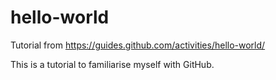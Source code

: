 # hello-world

Tutorial from https://guides.github.com/activities/hello-world/

This is a tutorial to familiarise myself with GitHub.
